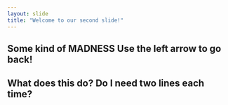 ```yaml
---
layout: slide
title: "Welcome to our second slide!"
---
```

Some kind of **MADNESS**
Use the left arrow to go back!
---
What does this do?
Do I need two lines each time?
---

